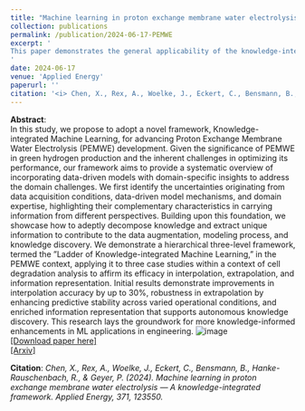 ```yaml
---
title: "Machine learning in proton exchange membrane water electrolysis — A knowledge-integrated framework"
collection: publications
permalink: /publication/2024-06-17-PEMWE
excerpt: '
This paper demonstrates the general applicability of the knowledge-integration machine learning framework. It is showcased through real-world PEMWE case studies, highlighting its potential to drive sustainable energy solutions and pave the way for prior knowledge alignment in specialist AI systems.
'
date: 2024-06-17
venue: 'Applied Energy'
paperurl: ''
citation: '<i> Chen, X., Rex, A., Woelke, J., Eckert, C., Bensmann, B., Hanke-Rauschenbach, R., & Geyer, P. (2024). Machine learning in proton exchange membrane water electrolysis — A knowledge-integrated framework. Applied Energy, 371, 123550.</i>'<Br>
---
```


**Abstract**: <Br>
In this study, we propose to adopt a novel framework, Knowledge-integrated Machine Learning, for advancing Proton Exchange Membrane Water Electrolysis (PEMWE) development. Given the significance of PEMWE in green hydrogen production and the inherent challenges in optimizing its performance, our framework aims to provide a systematic overview of incorporating data-driven models with domain-specific insights to address the domain challenges. We first identify the uncertainties originating from data acquisition conditions, data-driven model mechanisms, and domain expertise, highlighting their complementary characteristics in carrying information from different perspectives. Building upon this foundation, we showcase how to adeptly decompose knowledge and extract unique information to contribute to the data augmentation, modeling process, and knowledge discovery. We demonstrate a hierarchical three-level framework, termed the ”Ladder of Knowledge-integrated Machine Learning,” in the PEMWE context, applying it to three case studies within a context of cell degradation analysis to affirm its efficacy in interpolation, extrapolation, and information representation. Initial results demonstrate improvements in interpolation accuracy by up to 30%, robustness in extrapolation by enhancing predictive stability across varied operational conditions, and enriched information representation that supports autonomous knowledge discovery. This research lays the groundwork for more knowledge-informed enhancements in ML applications in engineering.
![image](https://user-images.githubusercontent.com/106488602/217024719-03975c6d-9062-4a3f-b2da-3ec80a01540f.png)<Br>
[[Download paper here]](https://www.sciencedirect.com/science/article/pii/S0306261924009334?via%3Dihub)<Br>
[[Arxiv]](https://arxiv.org/abs/2404.03660)

**Citation**:<i> Chen, X., Rex, A., Woelke, J., Eckert, C., Bensmann, B., Hanke-Rauschenbach, R., & Geyer, P. (2024). Machine learning in proton exchange membrane water electrolysis — A knowledge-integrated framework. Applied Energy, 371, 123550.</i>
